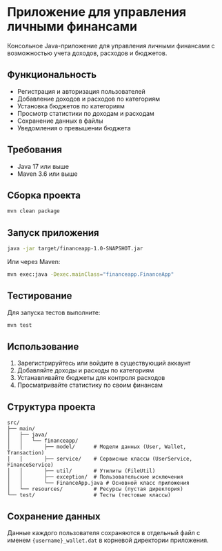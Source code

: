 # Приложение для управления личными финансами

Консольное Java-приложение для управления личными финансами с возможностью учета доходов, расходов и бюджетов.

## Функциональность

- Регистрация и авторизация пользователей
- Добавление доходов и расходов по категориям
- Установка бюджетов по категориям
- Просмотр статистики по доходам и расходам
- Сохранение данных в файлы
- Уведомления о превышении бюджета

## Требования

- Java 17 или выше
- Maven 3.6 или выше

## Сборка проекта

```bash
mvn clean package
```

## Запуск приложения

```bash
java -jar target/financeapp-1.0-SNAPSHOT.jar
```

Или через Maven:

```bash
mvn exec:java -Dexec.mainClass="financeapp.FinanceApp"
```

## Тестирование

Для запуска тестов выполните:

```bash
mvn test
```

## Использование

1. Зарегистрируйтесь или войдите в существующий аккаунт
2. Добавляйте доходы и расходы по категориям
3. Устанавливайте бюджеты для контроля расходов
4. Просматривайте статистику по своим финансам

## Структура проекта

```
src/
├── main/
│   ├── java/
│   │   └── financeapp/
│   │       ├── model/      # Модели данных (User, Wallet, Transaction)
│   │       ├── service/    # Сервисные классы (UserService, FinanceService)
│   │       ├── util/       # Утилиты (FileUtil)
│   │       ├── exception/  # Пользовательские исключения
│   │       └── FinanceApp.java # Основной класс приложения
│   └── resources/          # Ресурсы (пустая директория)
└── test/                   # Тесты (тестовые классы)
```

## Сохранение данных

Данные каждого пользователя сохраняются в отдельный файл с именем `{username}_wallet.dat` в корневой директории приложения.